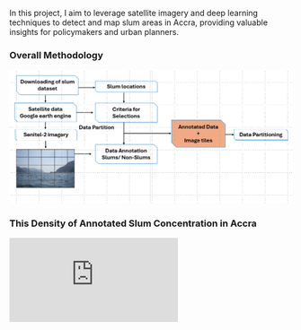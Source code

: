 In this project, I aim to leverage satellite imagery and deep learning techniques to detect and map slum areas in Accra, providing valuable insights for policymakers and urban planners.

### Overall Methodology
![Slum Annotation Example](https://github.com/niiquaye70/Slum-Detection-Using-Convolutional-Neutral-Networks-/blob/main/methodology_link.png)

### This Density of Annotated Slum Concentration in Accra 

![Slum Annotation Example](https://github.com/niiquaye70/Slum-Detection-Using-Convolutional-Neutral-Networks-/blob/main/index.html)

